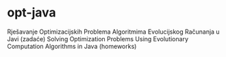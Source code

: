 # opt-java
Rješavanje Optimizacijskih Problema Algoritmima Evolucijskog Računanja u Javi (zadaće)
Solving Optimization Problems Using Evolutionary Computation Algorithms in Java (homeworks)

